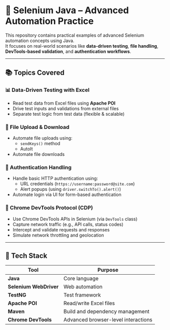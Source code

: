 # 🚀 Selenium Java – Advanced Automation Practice

This repository contains practical examples of advanced Selenium automation concepts using Java.  
It focuses on real-world scenarios like **data-driven testing**, **file handling**, **DevTools-based validation**, and **authentication workflows**.

---

## 📚 Topics Covered

### 📊 Data-Driven Testing with Excel
- Read test data from Excel files using **Apache POI**
- Drive test inputs and validations from external files
- Separate test logic from test data (flexible & scalable)

### 📁 File Upload & Download
- Automate file uploads using:
  - `sendKeys()` method
  - AutoIt
- Automate file downloads

### 🧪 Authentication Handling
- Handle basic HTTP authentication using:
  - URL credentials (`https://username:password@site.com`)
  - Alert popups (using `driver.switchTo().alert()`)
- Automate login via UI for form-based authentication

### 🧰 Chrome DevTools Protocol (CDP)
- Use Chrome DevTools APIs in Selenium (via `DevTools` class)
- Capture network traffic (e.g., API calls, status codes)
- Intercept and validate requests and responses
- Simulate network throttling and geolocation

---

## 🔧 Tech Stack

| Tool | Purpose |
|------|---------|
| **Java** | Core language |
| **Selenium WebDriver** | Web automation |
| **TestNG** | Test framework |
| **Apache POI** | Read/write Excel files |
| **Maven** | Build and dependency management |
| **Chrome DevTools** | Advanced browser-level interactions |
